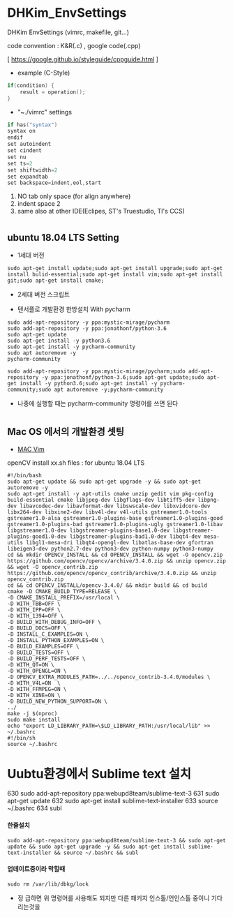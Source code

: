 # DHKim_EnvSettings
DHKim EnvSettings (vimrc, makefile, git...)

code convention : K&R(.c) , google code(.cpp)

[ https://google.github.io/styleguide/cppguide.html ]

 - example (C-Style)
  ```cpp
  if(condition) {
      result = operation();
  }

  ```

 - "~./vimrc" settings 
  ```c
  if has("syntax")
  syntax on
  endif
  set autoindent
  set cindent
  set nu
  set ts=2
  set shiftwidth=2
  set expandtab
  set backspace=indent,eol,start
  ```
   1. NO tab only space (for align anywhere)
   2. indent space 2
   3. same also at other IDE(Eclipes, ST's Truestudio, TI's CCS)

#
## ubuntu 18.04 LTS Setting
- 1세대 버전
```
sudo apt-get install update;sudo apt-get install upgrade;sudo apt-get install bulid-essential;sudo apt-get install vim;sudo apt-get install git;sudo apt-get install cmake;
```

- 2세대 버전 스크립트


- 텐서플로 개발환경 한방설치 With pycharm
```
sudo add-apt-repository -y ppa:mystic-mirage/pycharm
sudo add-apt-repository -y ppa:jonathonf/python-3.6
sudo apt-get update
sudo apt-get install -y python3.6
sudo apt-get install -y pycharm-community
sudo apt autoremove -y
pycharm-community
```
```
sudo add-apt-repository -y ppa:mystic-mirage/pycharm;sudo add-apt-repository -y ppa:jonathonf/python-3.6;sudo apt-get update;sudo apt-get install -y python3.6;sudo apt-get install -y pycharm-community;sudo apt autoremove -y;pycharm-community
```
- 나중에 실행할 때는 pycharm-community 명령어를 쓰면 된다




# 
## Mac OS 에서의 개발환경 셋팅 

- [MAC Vim](https://medium.com/sunhyoups-story/vim-에디터-이쁘게-사용하기-5b6b8d546017)



openCV install xx.sh files : for ubuntu 18.04 LTS
```
#!/bin/bash
sudo apt-get update && sudo apt-get upgrade -y && sudo apt-get autoremove -y
sudo apt-get install -y apt-utils cmake unzip gedit vim pkg-config build-essential cmake libjpeg-dev libgflags-dev libtiff5-dev libpng-dev libavcodec-dev libavformat-dev libswscale-dev libxvidcore-dev libx264-dev libxine2-dev libv4l-dev v4l-utils gstreamer1.0-tools gstreamer1.0-alsa gstreamer1.0-plugins-base gstreamer1.0-plugins-good gstreamer1.0-plugins-bad gstreamer1.0-plugins-ugly gstreamer1.0-libav libgstreamer1.0-dev libgstreamer-plugins-base1.0-dev libgstreamer-plugins-good1.0-dev libgstreamer-plugins-bad1.0-dev libqt4-dev mesa-utils libgl1-mesa-dri libqt4-opengl-dev libatlas-base-dev gfortran libeigen3-dev python2.7-dev python3-dev python-numpy python3-numpy
cd && mkdir OPENCV_INSTALL && cd OPENCV_INSTALL && wget -O opencv.zip https://github.com/opencv/opencv/archive/3.4.0.zip && unzip opencv.zip && wget -O opencv_contrib.zip https://github.com/opencv/opencv_contrib/archive/3.4.0.zip && unzip opencv_contrib.zip
cd && cd OPENCV_INSTALL/opencv-3.4.0/ && mkdir build && cd build
cmake -D CMAKE_BUILD_TYPE=RELEASE \
-D CMAKE_INSTALL_PREFIX=/usr/local \
-D WITH_TBB=OFF \
-D WITH_IPP=OFF \
-D WITH_1394=OFF \
-D BUILD_WITH_DEBUG_INFO=OFF \
-D BUILD_DOCS=OFF \
-D INSTALL_C_EXAMPLES=ON \
-D INSTALL_PYTHON_EXAMPLES=ON \
-D BUILD_EXAMPLES=OFF \
-D BUILD_TESTS=OFF \
-D BUILD_PERF_TESTS=OFF \
-D WITH_QT=ON \
-D WITH_OPENGL=ON \
-D OPENCV_EXTRA_MODULES_PATH=../../opencv_contrib-3.4.0/modules \
-D WITH_V4L=ON  \
-D WITH_FFMPEG=ON \
-D WITH_XINE=ON \
-D BUILD_NEW_PYTHON_SUPPORT=ON \
../
make -j $(nproc)
sudo make install
echo "export LD_LIBRARY_PATH=\$LD_LIBRARY_PATH:/usr/local/lib" >> ~/.bashrc
#!/bin/sh
source ~/.bashrc

```


# Uubtu환경에서 Sublime text 설치
  630  sudo add-apt-repository ppa:webupd8team/sublime-text-3
  631  sudo apt-get update
  632  sudo apt-get install sublime-text-installer
  633  source ~/.bashrc 
  634  subl
  #### 한줄설치
  ```
  sudo add-apt-repository ppa:webupd8team/sublime-text-3 && sudo apt-get update && sudo apt-get upgrade -y && sudo apt-get install sublime-text-installer && source ~/.bashrc && subl
  ```
  #### 업데이트중이라 막힐때
  ```
  sudo rm /var/lib/dbkg/lock 
  ```
   - 정 급하면 위 명령어를 사용해도 되지만 다른 패키지 인스톨/언인스톨 중이니 기다리는것을 

